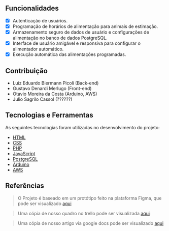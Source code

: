 ## Funcionalidades

- [X] Autenticação de usuários.
- [X] Programação de horários de alimentação para animais de estimação.
- [X] Armazenamento seguro de dados de usuário e configurações de alimentação no banco de dados PostgreSQL.
- [X] Interface de usuário amigável e responsiva para configurar o alimentador automático.
- [X] Execução automática das alimentações programadas.

## Contribuição

- Luiz Eduardo Biermann Picoli (Back-end)
- Gustavo Denardi Merlugo (Front-end)
- Otavio Moreira da Costa (Arduino, AWS)
- Julio Sagrilo Cassol (??????)

## Tecnologias e Ferramentas

As seguintes tecnologias foram utilizadas no desenvolvimento do projeto:

- [HTML](https://devdocs.io/html/)
- [CSS](https://devdocs.io/css/)
- [PHP](https://devdocs.io/php/)
- [JavaScript](https://devdocs.io/javascript/)
- [PostgreSQL](https://www.postgresql.org)
- [Arduino](https://www.arduino.cc)
- [AWS](https://aws.amazon.com/pt/)
  
## Referências

> O Projeto é baseado em um protótipo feito na plataforma Figma, que pode ser visualizado [aqui](https://www.figma.com/file/JpwUwtAvpQjZjIcHNNxzis/Alimentador-autom%C3%A1tico?type=design&node-id=0%3A1&mode=design&t=xra4aexDuVPALIWE-1)

> Uma cópia de nosso quadro no trello pode ser visualizada [aqui](https://trello.com/invite/b/cZALrJnQ/ATTI5dc52d045972ef0a31f797fc727cf9522D18F904/pi-iv)

> Uma cópia de nosso artigo via google docs pode ser visualizado [aqui](https://docs.google.com/document/d/1nN44evdMG_xfkwE8CpBq1jCpd9qyIJgT-E4JfJZA8EY/edit?usp=sharing)



